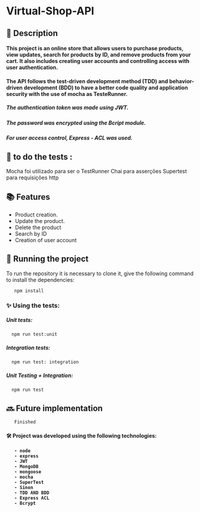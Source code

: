 # Virtual-Shop-API

## :memo: Description
<h4> This project is an online store that allows users to purchase products, view updates, search for products by ID, and remove products from your cart. It also includes creating user accounts and controlling access with user authentication. </h4>

<h4>The API follows the test-driven development method (TDD) and behavior-driven development (BDD) to have a better code quality and application security with the
use of mocha as TesteRunner.</h4>
<h5> The authentication token was made using JWT. </h5>
<h5> The password was encrypted using the Bcript module. <h5>
<h5> For user access control, Express - ACL was used. </h5>


## 📍 to do the tests : 


Mocha foi utilizado para ser o TestRunner
Chai para asserções 
Supertest para requisições http 



## :books: Features
- Product creation.
- Update the product.
- Delete the product
- Search by ID
- Creation of user account


## :rocket: Running the project
To run the repository it is necessary to clone it, give the following command to install the dependencies:

       npm install
 
<h3>✨ Using the tests:</h3>


<h5> Unit tests: </h5>


      npm run test:unit


<h5> Integration tests: </h5>


      npm run test: integration

 
<h5> Unit Testing + Integration: </h5>


      npm run test

 
## :soon: Future implementation
       Finished
 
<h4> 🛠 Project was developed using the following technologies: <h4>

       - node
       - express
       - JWT
       - MongoDB
       - mongoose
       - mocha
       - SuperTest
       - Sinon
       - TDD AND BDD
       - Express ACL
       - Bcrypt
